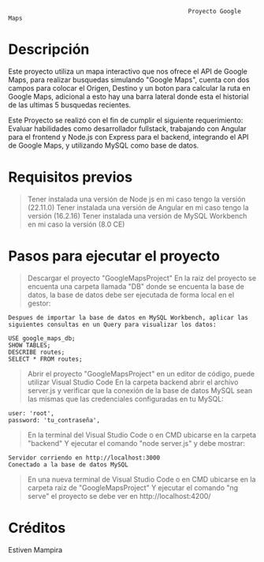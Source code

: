                                                        Proyecto Google Maps


# Descripción 

Este proyecto utiliza un  mapa interactivo que nos ofrece el API de Google Maps, para realizar busquedas simulando "Google Maps", cuenta con dos campos
para colocar el Origen, Destino y un boton para calcular la ruta en Google Maps, adicional a esto hay una barra lateral donde esta el historial de las ultimas 
5 busquedas recientes.

Este Proyecto se realizó con el fin de cumplir el siguiente requerimiento: Evaluar  habilidades como desarrollador fullstack, 
trabajando con Angular para el frontend y Node.js con Express para el backend, integrando el API de Google Maps, y utilizando 
MySQL como base de datos.

# Requisitos previos

>Tener instalada una versión de Node js en mi caso tengo la versión (22.11.0)
>Tener instalada una versión de Angular en mi caso tengo la versión (16.2.16)
>Tener instalada una versión de MySQL Workbench en mi caso la versión (8.0 CE)

# Pasos para ejecutar el proyecto 

>Descargar el proyecto "GoogleMapsProject"
>En la raiz del proyecto se encuenta una carpeta llamada "DB" donde se encuenta la base de datos, la base de datos debe ser ejecutada de forma local en el gestor:

	Despues de importar la base de datos en MySQL Workbench, aplicar las siguientes consultas en un Query para visualizar los datos:
	
	USE google_maps_db;
	SHOW TABLES;
	DESCRIBE routes;
	SELECT * FROM routes;
	
>Abrir el proyecto "GoogleMapsProject" en un editor de código, puede utilizar Visual Studio Code 
>En la carpeta backend abrir el archivo server.js y verificar que la conexión de la base de datos MySQL sean las mismas que las credenciales configuradas en tu MySQL:

	user: 'root', 
	password: 'tu_contraseña',
  
>En la terminal del Visual Studio Code o en CMD ubicarse en la carpeta  "backend" Y ejecutar el comando "node server.js" y debe mostrar:

	Servidor corriendo en http://localhost:3000
	Conectado a la base de datos MySQL
	
>En una nueva terminal de Visual Studio Code o en CMD ubicarse en la carpeta raiz de "GoogleMapsProject"  Y ejecutar el comando "ng serve" el proyecto se debe ver en
http://localhost:4200/


# Créditos

Estiven Mampira
